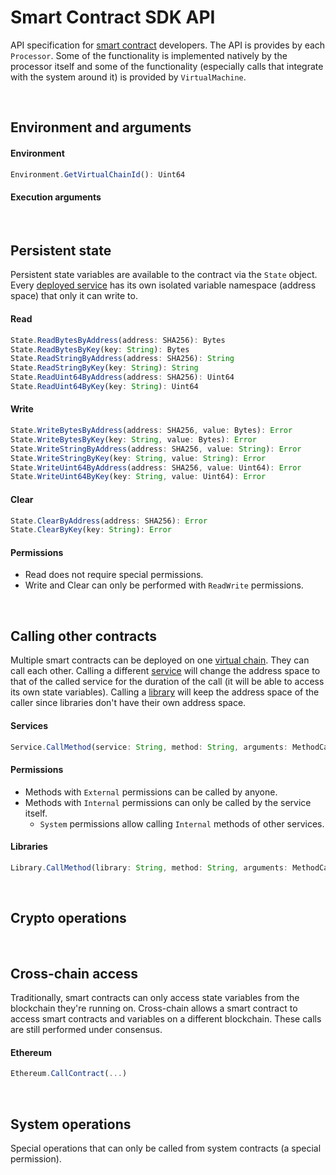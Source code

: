 # Smart Contract SDK API

API specification for [smart contract](../../../terminology.md) developers. The API is provides by each `Processor`. Some of the functionality is implemented natively by the processor itself and some of the functionality (especially calls that integrate with the system around it) is provided by `VirtualMachine`.

&nbsp;
## Environment and arguments

#### Environment

```ts
Environment.GetVirtualChainId(): Uint64
```

#### Execution arguments

&nbsp;
## Persistent state

Persistent state variables are available to the contract via the `State` object. Every [deployed service](../../../terminology.md) has its own isolated variable namespace (address space) that only it can write to.

#### Read

```ts
State.ReadBytesByAddress(address: SHA256): Bytes
State.ReadBytesByKey(key: String): Bytes
State.ReadStringByAddress(address: SHA256): String
State.ReadStringByKey(key: String): String
State.ReadUint64ByAddress(address: SHA256): Uint64
State.ReadUint64ByKey(key: String): Uint64
```

#### Write

```ts
State.WriteBytesByAddress(address: SHA256, value: Bytes): Error
State.WriteBytesByKey(key: String, value: Bytes): Error
State.WriteStringByAddress(address: SHA256, value: String): Error
State.WriteStringByKey(key: String, value: String): Error
State.WriteUint64ByAddress(address: SHA256, value: Uint64): Error
State.WriteUint64ByKey(key: String, value: Uint64): Error
```

#### Clear

```ts
State.ClearByAddress(address: SHA256): Error
State.ClearByKey(key: String): Error
```

#### Permissions
* Read does not require special permissions.
* Write and Clear can only be performed with `ReadWrite` permissions.

&nbsp;
## Calling other contracts

Multiple smart contracts can be deployed on one [virtual chain](../../../terminology.md). They can call each other. Calling a different [service](../../../terminology.md) will change the address space to that of the called service for the duration of the call (it will be able to access its own state variables). Calling a [library](../../../terminology.md) will keep the address space of the caller since libraries don't have their own address space.

#### Services

```ts
Service.CallMethod(service: String, method: String, arguments: MethodCallArguments): MethodCallResult
```

#### Permissions
* Methods with `External` permissions can be called by anyone.
* Methods with `Internal` permissions can only be called by the service itself.
  * `System` permissions allow calling `Internal` methods of other services.

#### Libraries

```ts
Library.CallMethod(library: String, method: String, arguments: MethodCallArguments): MethodCallResult
```

&nbsp;
## Crypto operations

&nbsp;
## Cross-chain access

Traditionally, smart contracts can only access state variables from the blockchain they're running on. Cross-chain allows a smart contract to access smart contracts and variables on a different blockchain. These calls are still performed under consensus.

#### Ethereum

```ts
Ethereum.CallContract(...)
```

&nbsp;
## System operations

Special operations that can only be called from system contracts (a special permission).
